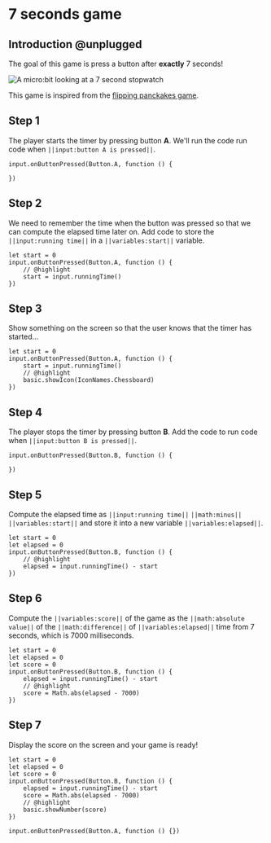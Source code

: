 # 7 seconds game

## Introduction @unplugged

The goal of this game is press a button after **exactly** 7 seconds!

![A micro:bit looking at a 7 second stopwatch](/static/mb/projects/7-seconds.png)

This game is inspired from the [flipping panckakes game](https://www.elecfreaks.com/blog/post/flipping-pancakes-microbit-game.html).

## Step 1

The player starts the timer by pressing button **A**. We'll run the code run code when ``||input:button A is pressed||``.

```blocks
input.onButtonPressed(Button.A, function () {
	
})
```

## Step 2

We need to remember the time when the button was pressed so that we can compute the elapsed time later on.
Add code to store the ``||input:running time||`` in a ``||variables:start||`` variable.

```blocks
let start = 0
input.onButtonPressed(Button.A, function () {
    // @highlight
    start = input.runningTime()
})
```

## Step 3

Show something on the screen so that the user knows that the timer has started...

```blocks
let start = 0
input.onButtonPressed(Button.A, function () {
    start = input.runningTime()
    // @highlight
    basic.showIcon(IconNames.Chessboard)
})
```

## Step 4

The player stops the timer by pressing button **B**. Add the code to run code when ``||input:button B is pressed||``.

```blocks
input.onButtonPressed(Button.B, function () {
	
})
```

## Step 5

Compute the elapsed time as ``||input:running time||`` ``||math:minus||`` ``||variables:start||`` and store it into a new variable ``||variables:elapsed||``.

```blocks
let start = 0
let elapsed = 0
input.onButtonPressed(Button.B, function () {
    // @highlight
    elapsed = input.runningTime() - start
})
```

## Step 6

Compute the ``||variables:score||`` of the game as the ``||math:absolute value||`` of the ``||math:difference||`` of ``||variables:elapsed||`` time from 7 seconds, which is 7000 milliseconds.

```blocks
let start = 0
let elapsed = 0
let score = 0
input.onButtonPressed(Button.B, function () {
    elapsed = input.runningTime() - start
    // @highlight
    score = Math.abs(elapsed - 7000)
})
```

## Step 7

Display the score on the screen and your game is ready!

```blocks
let start = 0
let elapsed = 0
let score = 0
input.onButtonPressed(Button.B, function () {
    elapsed = input.runningTime() - start
    score = Math.abs(elapsed - 7000)
    // @highlight
    basic.showNumber(score)
})
```

```template
input.onButtonPressed(Button.A, function () {})
```
